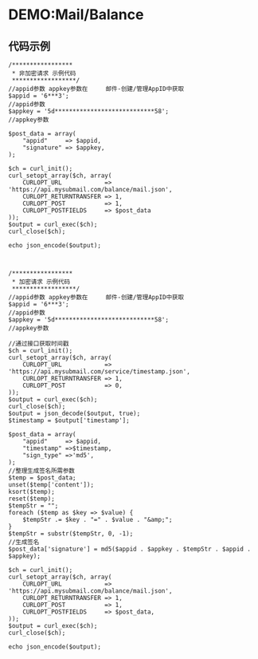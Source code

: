 # DEMO:Mail/Balance

## 代码示例

    /*****************
     * 非加密请求 示例代码
     ******************/
    //appid参数 appkey参数在     邮件-创建/管理AppID中获取
    $appid = '6***3';                                                               //appid参数
    $appkey = '5d****************************58';                                   //appkey参数
    
    $post_data = array(
        "appid"     => $appid,
        "signature" => $appkey,
    );
    
    $ch = curl_init();
    curl_setopt_array($ch, array(
        CURLOPT_URL            => 'https://api.mysubmail.com/balance/mail.json',
        CURLOPT_RETURNTRANSFER => 1,
        CURLOPT_POST           => 1,
        CURLOPT_POSTFIELDS     => $post_data
    ));
    $output = curl_exec($ch);
    curl_close($ch);
    
    echo json_encode($output);



    /*****************
     * 加密请求 示例代码
     ******************/
    //appid参数 appkey参数在     邮件-创建/管理AppID中获取
    $appid = '6***3';                                                               //appid参数
    $appkey = '5d****************************58';                                   //appkey参数
    
    //通过接口获取时间戳
    $ch = curl_init();
    curl_setopt_array($ch, array(
        CURLOPT_URL            => 'https://api.mysubmail.com/service/timestamp.json',
        CURLOPT_RETURNTRANSFER => 1,
        CURLOPT_POST           => 0,
    ));
    $output = curl_exec($ch);
    curl_close($ch);
    $output = json_decode($output, true);
    $timestamp = $output['timestamp'];
    
    $post_data = array(
        "appid"     => $appid,
        "timestamp" =>$timestamp,
        "sign_type" =>'md5',
    );
    //整理生成签名所需参数
    $temp = $post_data;
    unset($temp['content']);
    ksort($temp);
    reset($temp);
    $tempStr = "";
    foreach ($temp as $key => $value) {
        $tempStr .= $key . "=" . $value . "&amp;";
    }
    $tempStr = substr($tempStr, 0, -1);
    //生成签名
    $post_data['signature'] = md5($appid . $appkey . $tempStr . $appid . $appkey);
    
    $ch = curl_init();
    curl_setopt_array($ch, array(
        CURLOPT_URL            => 'https://api.mysubmail.com/balance/mail.json',
        CURLOPT_RETURNTRANSFER => 1,
        CURLOPT_POST           => 1,
        CURLOPT_POSTFIELDS     => $post_data,
    ));
    $output = curl_exec($ch);
    curl_close($ch);
    
    echo json_encode($output);